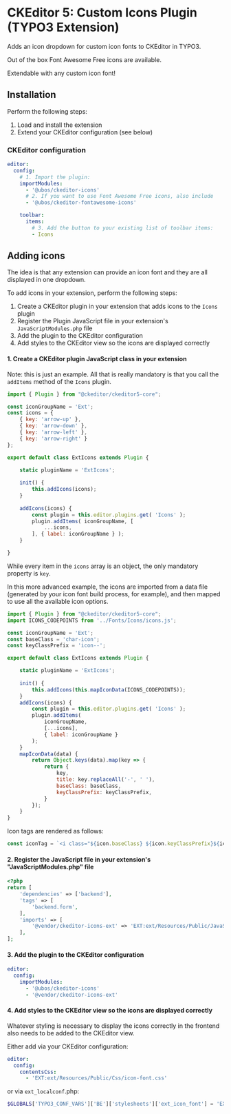 # CKEditor 5: Custom Icons Plugin (TYPO3 Extension)
Adds an icon dropdown for custom icon fonts to CKEditor in TYPO3. 

Out of the box Font Awesome Free icons are available.

Extendable with any custom icon font!
## Installation

Perform the following steps:

1. Load and install the extension
2. Extend your CKEditor configuration (see below)

### CKEditor configuration

```yaml
editor:
  config:
    # 1. Import the plugin:
    importModules:
      - '@ubos/ckeditor-icons'
      # 2. If you want to use Font Awesome Free icons, also include
      - '@ubos/ckeditor-fontawesome-icons'

    toolbar:
      items:
        # 3. Add the button to your existing list of toolbar items:
        - Icons
```

## Adding icons

The idea is that any extension can provide an icon font and they are all displayed in one dropdown.

To add icons in your extension, perform the following steps:
1. Create a CKEditor plugin in your extension that adds icons to the `Icons` plugin
2. Register the Plugin JavaScript file in your extension's `JavaScriptModules.php` file
3. Add the plugin to the CKEditor configuration
4. Add styles to the CKEditor view so the icons are displayed correctly

#### 1. Create a CKEditor plugin JavaScript class in your extension
Note: this is just an example. All that is really mandatory is that you call the `addItems` method of the `Icons` plugin.
```javascript
import { Plugin } from "@ckeditor/ckeditor5-core";

const iconGroupName = 'Ext';
const icons = {
    { key: 'arrow-up' },
    { key: 'arrow-down' },
    { key: 'arrow-left' },
    { key: 'arrow-right' }
};

export default class ExtIcons extends Plugin {

    static pluginName = 'ExtIcons';
    
    init() {
        this.addIcons(icons);
    }
    
    addIcons(icons) {
        const plugin = this.editor.plugins.get( 'Icons' );
        plugin.addItems( iconGroupName, [
            ...icons,
        ], { label: iconGroupName } );
    }

}
```
While every item in the `icons` array is an object, the only mandatory property is `key`.

In this more advanced example, the icons are imported from a data file (generated by your icon font build process, for example), and then mapped to use all the available icon options.
```javascript
import { Plugin } from "@ckeditor/ckeditor5-core";
import ICONS_CODEPOINTS from '../Fonts/Icons/icons.js';

const iconGroupName = 'Ext';
const baseClass = 'char-icon';
const keyClassPrefix = 'icon--';

export default class ExtIcons extends Plugin {

    static pluginName = 'ExtIcons';
    
    init() {
        this.addIcons(this.mapIconData(ICONS_CODEPOINTS));
    }
    addIcons(icons) {
        const plugin = this.editor.plugins.get( 'Icons' );
        plugin.addItems(
            iconGroupName,
            [...icons],
            { label: iconGroupName }
        );
    }
    mapIconData(data) {
        return Object.keys(data).map(key => {
            return {
                key,
                title: key.replaceAll('-', ' '),
                baseClass: baseClass,
                keyClassPrefix: keyClassPrefix,
            }
        });
    }
}
```
Icon tags are rendered as follows:
```javascript
const iconTag = `<i class="${icon.baseClass} ${icon.keyClassPrefix}${icon.key}"></i>`;
```

#### 2. Register the JavaScript file in your extension's "JavaScriptModules.php" file
```php
<?php
return [
    'dependencies' => ['backend'],
    'tags' => [
        'backend.form',
    ],
    'imports' => [
        '@vendor/ckeditor-icons-ext' => 'EXT:ext/Resources/Public/JavaScript/Plugin/ExtIcons.js',
    ],
];
```
#### 3. Add the plugin to the CKEditor configuration
```yaml
editor:
  config:
    importModules:
      - '@ubos/ckeditor-icons'
      - '@vendor/ckeditor-icons-ext'
```
#### 4. Add styles to the CKEditor view so the icons are displayed correctly
Whatever styling is necessary to display the icons correctly in the frontend also needs to be added to the CKEditor view.

Either add via your CKEditor configuration:
```yaml
editor:
  config:
    contentsCss:
      - 'EXT:ext/Resources/Public/Css/icon-font.css'
```
or via `ext_localconf`.php:
```php
$GLOBALS['TYPO3_CONF_VARS']['BE']['stylesheets']['ext_icon_font'] = 'EXT:ext/Resources/Public/Css/icon-font.css';
```